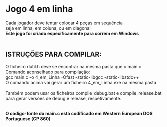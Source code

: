 ﻿# Jogo 4 em linha
Cada jogador deve tentar colocar 4 peças em sequência<br/>
seja em linha, em coluna, ou em diagonal<br/>
**Este jogo foi criado especificamente para correm em Windows**<br/>
<br/>
## ISTRUÇÕES PARA COMPILAR:
O ficheiro rlutil.h deve se encontrar na mesma pasta que o main.c<br/>
Comando aconselhado para compilação:<br/>
gcc main.c -o 4_em_Linha -Ofast -static-libgcc -static-libstdc++<br/>
O comando acima vai gerar um ficheiro 4_em_Linha.exe na mesma pasta<br/>
<br/>
Também podem usar os ficheiros compile_debug.bat e compile_release.bat<br/>
para gerar versões de debug e release, respetivamente.<br/>
<br/>

**O código-fonte do main.c está codificado em Western European DOS Portuguese (CP 860)**